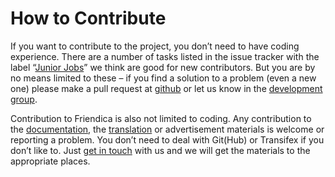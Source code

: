 # How to Contribute

If you want to contribute to the project, you don’t need to have coding experience. There are a number of tasks listed in the issue tracker with the label “[Junior Jobs](https://github.com/friendica/friendica/issues?q=is%3Aopen+is%3Aissue+label%3A%22Junior+Jobs%22)” we think are good for new contributors. But you are by no means limited to these – if you find a solution to a problem (even a new one) please make a pull request at [github](https://github.com/friendica/friendica) or let us know in the [development group](https://forum.friendi.ca/profile/developers).

Contribution to Friendica is also not limited to coding. Any contribution to the [documentation](https://github.com/friendica/friendica/tree/develop/doc), the [translation](https://www.transifex.com/Friendica/friendica/dashboard/) or advertisement materials is welcome or reporting a problem. You don’t need to deal with Git(Hub) or Transifex if you don’t like to. Just [get in touch](https://forum.friendi.ca/profile/helpers) with us and we will get the materials to the appropriate places.
